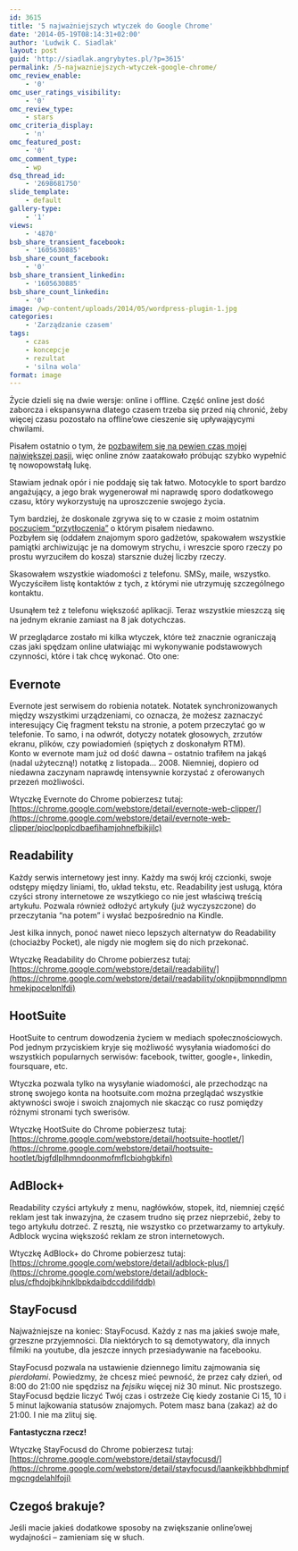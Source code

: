 ```yaml
---
id: 3615
title: '5 najważniejszych wtyczek do Google Chrome'
date: '2014-05-19T08:14:31+02:00'
author: 'Ludwik C. Siadlak'
layout: post
guid: 'http://siadlak.angrybytes.pl/?p=3615'
permalink: /5-najwazniejszych-wtyczek-google-chrome/
omc_review_enable:
    - '0'
omc_user_ratings_visibility:
    - '0'
omc_review_type:
    - stars
omc_criteria_display:
    - 'n'
omc_featured_post:
    - '0'
omc_comment_type:
    - wp
dsq_thread_id:
    - '2698681750'
slide_template:
    - default
gallery-type:
    - '1'
views:
    - '4870'
bsb_share_transient_facebook:
    - '1605630885'
bsb_share_count_facebook:
    - '0'
bsb_share_transient_linkedin:
    - '1605630885'
bsb_share_count_linkedin:
    - '0'
image: /wp-content/uploads/2014/05/wordpress-plugin-1.jpg
categories:
    - 'Zarządzanie czasem'
tags:
    - czas
    - koncepcje
    - rezultat
    - 'silna wola'
format: image
---
```


Życie dzieli się na dwie wersje: online i offline. Część online jest dość zaborcza i ekspansywna dlatego czasem trzeba się przed nią chronić, żeby więcej czasu pozostało na offline’owe cieszenie się upływająycymi chwilami.

Pisałem ostatnio o tym, że [pozbawiłem się na pewien czas mojej największej pasji](http://personaldevelopment.pl/tor-poznan-gleba/ "Koniec z motocyklami i fortepianem"), więc online znów zaatakowało próbując szybko wypełnić tę nowopowstałą lukę.

Stawiam jednak opór i nie poddaję się tak łatwo. Motocykle to sport bardzo angażujący, a jego brak wygenerował mi naprawdę sporo dodatkowego czasu, który wykorzystuję na uproszczenie swojego życia.

Tym bardziej, że doskonale zgrywa się to w czasie z moim ostatnim [poczuciem “przytłoczenia”](http://personaldevelopment.pl/rozwoj/dystans/ "Gdzie masz spację?") o którym pisałem niedawno.  
Pozbyłem się (oddałem znajomym sporo gadżetów, spakowałem wszystkie pamiątki archiwizując je na domowym strychu, i wreszcie sporo rzeczy po prostu wyrzuciłem do kosza) starsznie dużej liczby rzeczy.

Skasowałem wszystkie wiadomości z telefonu. SMSy, maile, wszystko. Wyczyściłem listę kontaktów z tych, z którymi nie utrzymuję szczególnego kontaktu.

Usunąłem też z telefonu większość aplikacji. Teraz wszystkie mieszczą się na jednym ekranie zamiast na 8 jak dotychczas.

W przeglądarce zostało mi kilka wtyczek, które też znacznie ograniczają czas jaki spędzam online ułatwiając mi wykonywanie podstawowych czynności, które i tak chcę wykonać. Oto one:

## Evernote

Evernote jest serwisem do robienia notatek. Notatek synchronizowanych między wszystkimi urządzeniami, co oznacza, że możesz zaznaczyć interesujący Cię fragment tekstu na stronie, a potem przeczytać go w telefonie. To samo, i na odwrót, dotyczy notatek głosowych, zrzutów ekranu, plików, czy powiadomień (spiętych z doskonałym RTM).  
Konto w evernote mam już od dość dawna – ostatnio trafiłem na jakąś (nadal użyteczną!) notatkę z listopada… 2008. Niemniej, dopiero od niedawna zaczynam naprawdę intensywnie korzystać z oferowanych przezeń możliwości.

Wtyczkę Evernote do Chrome pobierzesz tutaj:  
[https://chrome.google.com/webstore/detail/evernote-web-clipper/](https://chrome.google.com/webstore/detail/evernote-web-clipper/pioclpoplcdbaefihamjohnefbikjilc)

## Readability

Każdy serwis internetowy jest inny. Każdy ma swój krój czcionki, swoje odstępy między liniami, tło, układ tekstu, etc. Readability jest usługą, która czyści strony internetowe ze wszytkiego co nie jest właściwą treścią artykułu. Pozwala również odłożyć artykuły (już wyczyszczone) do przeczytania “na potem” i wysłać bezpośrednio na Kindle.

Jest kilka innych, ponoć nawet nieco lepszych alternatyw do Readability (chociażby Pocket), ale nigdy nie mogłem się do nich przekonać.

Wtyczkę Readability do Chrome pobierzesz tutaj:  
[https://chrome.google.com/webstore/detail/readability/](https://chrome.google.com/webstore/detail/readability/oknpjjbmpnndlpmnhmekjpocelpnlfdi)


## HootSuite

HootSuite to centrum dowodzenia życiem w mediach społecznościowych. Pod jednym przyciskiem kryje się możliwość wysyłania wiadomości do wszystkich popularnych serwisów: facebook, twitter, google+, linkedin, foursquare, etc.

Wtyczka pozwala tylko na wysyłanie wiadomości, ale przechodząc na stronę swojego konta na hootsuite.com można przeglądać wszystkie aktywności swoje i swoich znajomych nie skacząc co rusz pomiędzy różnymi stronami tych swerisów.

Wtyczkę HootSuite do Chrome pobierzesz tutaj:  
[https://chrome.google.com/webstore/detail/hootsuite-hootlet/](https://chrome.google.com/webstore/detail/hootsuite-hootlet/bjgfdlplhmndoonmofmflcbiohgbkifn)


## AdBlock+

Readability czyści artykuły z menu, nagłówków, stopek, itd, niemniej część reklam jest tak inwazyjna, że czasem trudno się przez nieprzebić, żeby to tego artykułu dotrzeć. Z resztą, nie wszystko co przetwarzamy to artykuły. Adblock wycina większość reklam ze stron internetowych.

Wtyczkę AdBlock+ do Chrome pobierzesz tutaj:  
[https://chrome.google.com/webstore/detail/adblock-plus/](https://chrome.google.com/webstore/detail/adblock-plus/cfhdojbkjhnklbpkdaibdccddilifddb)


## StayFocusd

Najważniejsze na koniec: StayFocusd. Każdy z nas ma jakieś swoje małe, grzeszne przyjemności. Dla niektórych to są demotywatory, dla innych filmiki na youtube, dla jeszcze innych przesiadywanie na facebooku.

StayFocusd pozwala na ustawienie dziennego limitu zajmowania się *pierdołami*. Powiedzmy, że chcesz mieć pewność, że przez cały dzień, od 8:00 do 21:00 nie spędzisz na *fejsiku* więcej niż 30 minut. Nic prostszego. StayFocusd będzie liczyć Twój czas i ostrzeże Cię kiedy zostanie Ci 15, 10 i 5 minut lajkowania statusów znajomych. Potem masz bana (zakaz) aż do 21:00. I nie ma zlituj się.

**Fantastyczna rzecz!**

Wtyczkę StayFocusd do Chrome pobierzesz tutaj:  
[https://chrome.google.com/webstore/detail/stayfocusd/](https://chrome.google.com/webstore/detail/stayfocusd/laankejkbhbdhmipfmgcngdelahlfoji)

## Czegoś brakuje?

Jeśli macie jakieś dodatkowe sposoby na zwiększanie online’owej wydajności – zamieniam się w słuch.